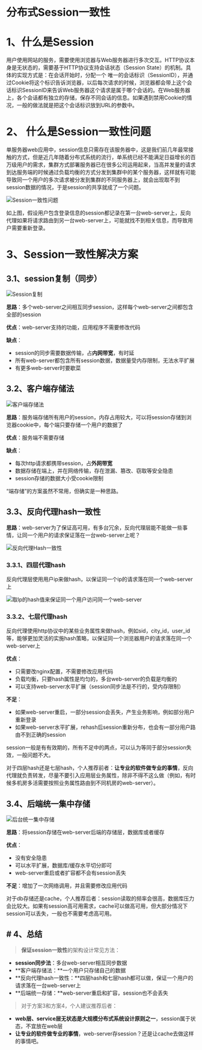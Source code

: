 # 分布式Session一致性

# 1、什么是Session

​        用户使用网站的服务，需要使用浏览器与Web服务器进行多次交互。HTTP协议本身是无状态的，需要基于HTTP协议支持会话状态（Session State）的机制。具体的实现方式是：在会话开始时，分配一个 
唯一的会话标识（SessionID），并通过Cookie将这个标识告诉浏览器，以后每次请求的时候，浏览器都会带上这个会话标识SessionID来告诉Web服务器这个请求是属于哪个会话的。在Web服务器上，各个会话都有独立的存储，保存不同会话的信息。如果遇到禁用Cookie的情况，一般的做法就是把这个会话标识放到URL的参数中。

# 2、 什么是Session一致性问题

​       单服务器web应用中，session信息只需存在该服务器中，这是我们前几年最常接触的方式，但是近几年随着分布式系统的流行，单系统已经不能满足日益增长的百万级用户的需求，集群方式部署服务器已在很多公司运用起来，当高并发量的请求到达服务端的时候通过负载均衡的方式分发到集群中的某个服务器，这样就有可能导致同一个用户的多次请求被分发到集群的不同服务器上，就会出现取不到session数据的情况，于是session的共享就成了一个问题。

![Session一致性问题](https://raw.githubusercontent.com/King-Pan/javanote/master/分布式/images/session-yzx.png)

​       如上图，假设用户包含登录信息的session都记录在第一台web-server上，反向代理如果将请求路由到另一台web-server上，可能就找不到相关信息，而导致用户需要重新登录。

# 3、Session一致性解决方案

## 3.1、session复制（同步）

![Session复制](https://raw.githubusercontent.com/King-Pan/javanote/master/分布式/images/session-copy.png)

 **思路**：多个web-server之间相互同步session，这样每个web-server之间都包含全部的session

 **优点**：web-server支持的功能，应用程序不需要修改代码

 **缺点**：

- session的同步需要数据传输，占**内网带宽**，有时延
- 所有web-server都包含所有session数据，数据量受内存限制，无法水平扩展
- 有更多web-server时要歇菜

## 3.2、客户端存储法 

![客户端存储法](https://raw.githubusercontent.com/King-Pan/javanote/master/分布式/images/session-client.png)

 **思路**：服务端存储所有用户的session，内存占用较大，可以将session存储到浏览器cookie中，每个端只要存储一个用户的数据了

**优点**：服务端不需要存储

**缺点**：

- 每次http请求都携带session，占**外网带宽**
- 数据存储在端上，并在网络传输，存在泄漏、篡改、窃取等安全隐患
- session存储的数据大小受cookie限制

“端存储”的方案虽然不常用，但确实是一种思路。

## 3.3、反向代理hash一致性

**思路**：web-server为了保证高可用，有多台冗余，反向代理层能不能做一些事情，让同一个用户的请求保证落在一台web-server上呢？

![反向代理Hash一致性](https://raw.githubusercontent.com/King-Pan/javanote/master/分布式/images/session-nginx-ip-hash.png)

 

### 3.3.1、四层代理hash

反向代理层使用用户ip来做hash，以保证同一个ip的请求落在同一个web-server上

 ![取Ip的hash值来保证同一个用户访问同一个web-server](https://raw.githubusercontent.com/King-Pan/javanote/master/分布式/images/session-ip-hash.png)

 

### 3.3.2、七层代理hash

反向代理使用http协议中的某些业务属性来做hash，例如sid，city_id，user_id等，能够更加灵活的实施hash策略，以保证同一个浏览器用户的请求落在同一个web-server上

**优点**：

- 只需要改nginx配置，不需要修改应用代码
- 负载均衡，只要hash属性是均匀的，多台web-server的负载是均衡的
- 可以支持web-server水平扩展（session同步法是不行的，受内存限制）

**不足**：

- 如果web-server重启，一部分session会丢失，产生业务影响，例如部分用户重新登录
- 如果web-server水平扩展，rehash后session重新分布，也会有一部分用户路由不到正确的session

session一般是有有效期的，所有不足中的两点，可以认为等同于部分session失效，一般问题不大。

对于四层hash还是七层hash，个人推荐前者：**让专业的软件做专业的事情**，反向代理就负责转发，尽量不要引入应用层业务属性，除非不得不这么做（例如，有时候多机房多活需要按照业务属性路由到不同机房的web-server）。





## 3.4、后端统一集中存储

![后台统一集中存储](https://raw.githubusercontent.com/King-Pan/javanote/master/分布式/images/session-db.png)

 

**思路**：将session存储在web-server后端的存储层，数据库或者缓存

**优点**：

- 没有安全隐患
- 可以水平扩展，数据库/缓存水平切分即可
- web-server重启或者扩容都不会有session丢失

**不足**：增加了一次网络调用，并且需要修改应用代码

对于db存储还是cache，个人推荐后者：session读取的频率会很高，数据库压力会比较大。如果有session高可用需求，cache可以做高可用，但大部分情况下session可以丢失，一般也不需要考虑高可用。

 

## # 4、总结

> **保证session一致性**的架构设计常见方法：

- **session同步法**：多台web-server相互同步数据
- **客户端存储法：**一个用户只存储自己的数据
- **反向代理hash一致性：**四层hash和七层hash都可以做，保证一个用户的请求落在一台web-server上
- **后端统一存储：**web-server重启和扩容，session也不会丢失

 

> 对于方案3和方案4，个人建议推荐后者：

- **web层、service层无状态是大规模分布式系统设计原则之一**，session属于状态，不宜放在web层
- **让专业的软件做专业的事情**，web-server存session？还是让cache去做这样的事情吧。

 